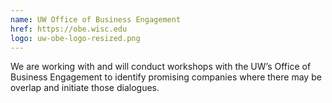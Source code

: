 ```yaml
---
name: UW Office of Business Engagement
href: https://obe.wisc.edu
logo: uw-obe-logo-resized.png
--- 
```

We are working with and will conduct workshops with the UW’s Office of Business Engagement to identify promising companies where there may be overlap and initiate those dialogues.